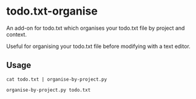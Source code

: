 todo.txt-organise
=================

An add-on for todo.txt which organises your todo.txt file by project and context.

Useful for organising your todo.txt file before modifying with a text editor.

Usage
-----

```
cat todo.txt | organise-by-project.py
```

```
organise-by-project.py todo.txt
```